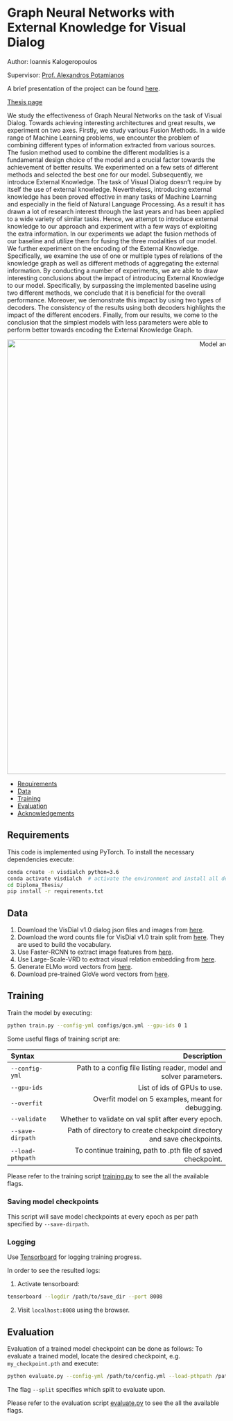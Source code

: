 # Graph Neural Networks with External Knowledge for Visual Dialog

Author: Ioannis Kalogeropoulos

Supervisor: [Prof. Alexandros Potamianos](https://www.ece.ntua.gr/en/staff/188)

A brief presentation of the project can be found [here](https://jkalogero.github.io/thesis/).

[Thesis page](http://artemis.cslab.ece.ntua.gr:8080/jspui/handle/123456789/18425?locale=en)

We study the effectiveness of Graph Neural Networks on the task of Visual Dialog. Towards achieving interesting architectures and great results, we experiment on two axes. Firstly, we study various Fusion Methods. In a wide range of Machine Learning problems, we encounter the problem of combining different types of information extracted from various sources. The fusion method used to combine the different modalities is a fundamental design choice of the model and a crucial factor towards the achievement of better results. We experimented on a few sets of different methods and selected the best one for our model. Subsequently, we introduce External Knowledge. The task of Visual Dialog doesn’t require by itself the use of external knowledge. Nevertheless, introducing external knowledge has been proved effective in many tasks of Machine Learning and especially in the field of Natural Language Processing. As a result it has drawn a lot of research interest through the last years and has been applied to a wide variety of similar tasks. Hence, we attempt to introduce external knowledge to our approach and experiment with a few ways of exploiting the extra information. In our experiments we adapt the fusion methods of our baseline and utilize them for fusing the three modalities of our model. We further experiment on the encoding of the External Knowledge. Specifically, we examine the use of one or multiple types of relations of the knowledge graph as well as different methods of aggregating the external information. By conducting a number of experiments, we are able to draw interesting conclusions about the impact of introducing External Knowledge to our model. Specifically, by surpassing the implemented baseline using two different methods, we conclude that it is beneficial for the overall performance. Moreover, we demonstrate this impact by using two types of decoders. The consistency of the results using both decoders highlights the impact of the different encoders. Finally, from our results, we come to the conclusion that the simplest models with less parameters were able to perform better towards encoding the External Knowledge Graph.
<p align="center">
  <img src="images/proposed.png" alt="Model architecture." width="1000" />
</p>

  * [Requirements](#Requirements)
  * [Data](#Data)
  * [Training](#training)
  * [Evaluation](#evaluation)
  * [Acknowledgements](#acknowledgements)



Requirements
----------------------
This code is implemented using PyTorch. To install the necessary dependencies execute:
```sh
conda create -n visdialch python=3.6
conda activate visdialch  # activate the environment and install all dependencies
cd Diploma_Thesis/
pip install -r requirements.txt
```


Data
----------------------

1. Download the VisDial v1.0 dialog json files and images from [here][1].
2. Download the word counts file for VisDial v1.0 train split from [here][2]. 
They are used to build the vocabulary.
3. Use Faster-RCNN to extract image features from [here][3].
4. Use Large-Scale-VRD to extract visual relation embedding from [here][4].
6. Generate ELMo word vectors from [here][5].
7. Download pre-trained GloVe word vectors from [here][6].

Training
--------


Train the model by executing:

```sh
python train.py --config-yml configs/gcn.yml --gpu-ids 0 1
```

Some useful flags of training script are:

| Syntax      | Description |
| :---        |    ----:   |
| `--config-yml`      | Path to a config file listing reader, model and solver parameters.|
| `--gpu-ids`      | List of ids of GPUs to use. |
| `--overfit`      | Overfit model on 5 examples, meant for debugging.   |
| `--validate`   | Whether to validate on val split after every epoch.|
| `--save-dirpath` | Path of directory to create checkpoint directory and save checkpoints. |
| `--load-pthpath` | To continue training, path to .pth file of saved checkpoint. |

Please refer to the training script [training.py][7] to see the all the available flags.

### Saving model checkpoints

This script will save model checkpoints at every epoch as per path specified by `--save-dirpath`.

### Logging

Use [Tensorboard][8] for logging training progress. 

In order to see the resulted logs:
1. Activate tensorboard:

```sh
tensorboard --logdir /path/to/save_dir --port 8008
``` 
2. Visit `localhost:8008` using the browser.



Evaluation
----------

Evaluation of a trained model checkpoint can be done as follows:
To evaluate a trained model, locate the desired checkpoint, e.g. `my_checkpoint.pth` and execute:
```sh
python evaluate.py --config-yml /path/to/config.yml --load-pthpath /path/to/my_checkpoint.pth --split val --gpu-ids 0
```

The flag `--split` specifies which split to evaluate upon.

Please refer to the evaluation script [evaluate.py][9] to see the all the available flags.





[1]: https://visualdialog.org/data
[2]: https://s3.amazonaws.com/visual-dialog/data/v1.0/2019/visdial_1.0_word_counts_train.json
[3]: https://github.com/peteanderson80/bottom-up-attention
[4]: https://github.com/jz462/Large-Scale-VRD.pytorch
[5]: https://allennlp.org/elmo
[6]: https://github.com/stanfordnlp/GloVe
[7]: https://github.com/jkalogero/Diploma_Thesis/blob/main/train.py
[8]: https://www.github.com/lanpa/tensorboardX
[9]: https://github.com/jkalogero/Diploma_Thesis/blob/main/evaluate.py
